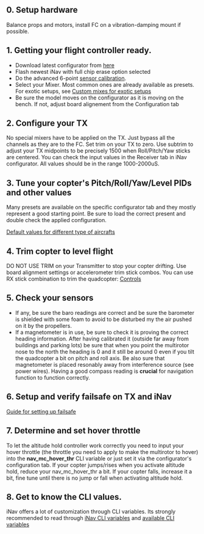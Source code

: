 ## 0. Setup hardware
Balance props and motors, install FC on a vibration-damping mount if possible.

## 1. Getting your flight controller ready.

* Download latest configurator from [here](https://github.com/iNavFlight/inav-configurator/releases)
* Flash newest iNav with full chip erase option selected
* Do the advanced 6-point [sensor calibration](https://github.com/iNavFlight/inav/wiki/Sensor-calibration).
* Select your Mixer. Most common ones are already available as presets. For exotic setups, see [Custom mixes for exotic setups](https://github.com/iNavFlight/inav/wiki/Custom-mixes-for-exotic-setups#setups-that-can-be-implemented-with-custom-mixer)
* Be sure the model moves on the configurator as it is moving on the bench. If not, adjust board alignement from the Configuration tab


## 2. Configure your TX
No special mixers have to be applied on the TX. Just bypass all the channels as they are to the FC.
Set trim on your TX to zero. Use subtrim to adjust your TX midpoints to be precisely 1500 when Roll/Pitch/Yaw sticks are centered. You can check the input values in the Receiver tab in iNav configurator. All values should be in the range 1000-2000uS.

## 3. Tune your copter's Pitch/Roll/Yaw/Level PIDs and other values

Many presets are available on the specific configurator tab and they mostly represent a good starting point.
Be sure to load the correct present and double check the applied configuration.

[Default values for different type of aircrafts](https://github.com/iNavFlight/inav/wiki/Default-values-for-different-type-of-aircrafts)

## 4. Trim copter to level flight
DO NOT USE TRIM on your Transmitter to stop your copter drifting. Use board alignment settings or accelerometer trim stick combos.
You can use RX stick combination to trim the quadcopter: [Controls](https://github.com/iNavFlight/inav/blob/master/docs/Controls.md) 

## 5. Check your sensors
* If any, be sure the baro readings are correct and be sure the barometer is shielded with some foam to avoid to be disturbed my the air pushed on it by the propellers.
* If a magnetometer is in use, be sure to check it is proving the correct heading information. After having calibrated it (outside far away from buildings and parking lots) be sure that when you point the multirotor nose to the north the heading is 0 and it still be around 0 even if you tilt the quadcopter a bit on pitch and roll axis. Be also sure that magnetometer is placed resonably away from interference source (see power wires).
Having a good compass reading is **crucial** for navigation function to function correctly.

## 6. Setup and verify failsafe on TX and iNav
[Guide for setting up failsafe](https://github.com/iNavFlight/inav/wiki/Failsafe#setting-up-failsafe-with-return-to-home)

## 7. Determine and set hover throttle
To let the altitude hold controller work correctly you need to input your hover throttle (the throttle you need to apply to make the multirotor to hover) into the **nav_mc_hover_thr** CLI variable or just set it via the configurator's configuration tab.
If your copter jumps/rises when you activate altitude hold, reduce your nav_mc_hover_thr a bit. If your copter falls, increase it a bit, fine tune until there is no jump or fall when activating altitude hold.


## 8. Get to know the CLI values.
iNav offers a lot of customization through CLI variables. Its strongly recommended to read through [iNav CLI variables](https://github.com/iNavFlight/inav/wiki/iNav-CLI-variables) and [available CLI variables](https://github.com/iNavFlight/inav/blob/master/docs/Cli.md)
